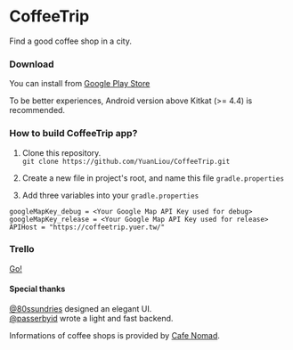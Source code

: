 # CoffeeTrip
Find a good coffee shop in a city.

### Download
You can install from [Google Play Store](https://goo.gl/HnUQWQ) <br>

To be better experiences, Android version above Kitkat (>= 4.4) is recommended.
 
### How to build CoffeeTrip app?
1. Clone this repository. <br>
`git clone https://github.com/YuanLiou/CoffeeTrip.git`

2. Create a new file in project's root, and name this file `gradle.properties`

3. Add three variables into your `gradle.properties`
```
googleMapKey_debug = <Your Google Map API Key used for debug>
googleMapKey_release = <Your Google Map API Key used for release>
APIHost = "https://coffeetrip.yuer.tw/"
```

### Trello
[Go!](https://trello.com/b/6Qpz4fIq/coffeetrip)  <br>


#### Special thanks
[@80ssundries](https://twitter.com/80ssundries) designed an elegant UI.<br>
[@passerbyid](https://twitter.com/passerbyid) wrote a light and fast backend.

Informations of coffee shops is provided by [Cafe Nomad](https://cafenomad.tw/).
